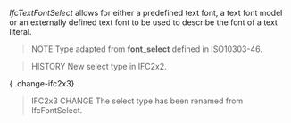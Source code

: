 _IfcTextFontSelect_ allows for either a predefined text font, a text font model or an externally defined text font to be used to describe the font of a text literal.

<!-- end of short definition -->


> NOTE Type adapted from **font_select** defined in ISO10303-46.

> HISTORY New select type in IFC2x2.

{ .change-ifc2x3}
> IFC2x3 CHANGE The select type has been renamed from IfcFontSelect.
